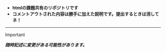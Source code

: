 - **htmlの課題共有のリポジトリです**
- **コメントアウトされた内容は勝手に加えた説明です。提出するときは消してネ！**

---

>[!important] 
>***随時記述に変更がある可能性があります。***

